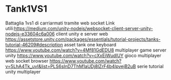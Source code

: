 # Tank1VS1
Battaglia 1vs1 di carriarmati tramite web socket
Link utili:https://medium.com/unity-nodejs/websocket-client-server-unity-nodejs-e33604c6a006 client unity e server web
https://assetstore.unity.com/packages/essentials/tutorial-projects/tanks-tutorial-46209#description asset tank one keyboard
https://www.youtube.com/watch?v=4Mf81GdEDU8 multiplayer game server unity
https://www.youtube.com/watch?v=cXxEiWudIUY gioco multiplayer web socket browser
https://www.youtube.com/watch?v=5LhA4Tk_uvI&list=PLS6sInD7ThM1aUDj8lZrF4b4lpvejB2uB serie tutorial unity multiplayer
